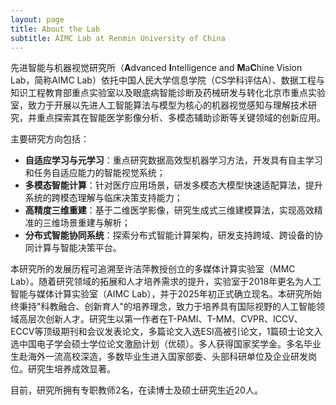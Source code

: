 ```yaml
---
layout: page
title: About the Lab
subtitle: AIMC Lab at Renmin University of China
---
```


先进智能与机器视觉研究所（**A**dvanced **I**ntelligence and **M**a**C**hine Vision Lab，简称AIMC Lab）依托中国人民大学信息学院（CS学科评估A）、数据工程与知识工程教育部重点实验室以及眼底病智能诊断及药械研发与转化北京市重点实验室，致力于开展以先进人工智能算法与模型为核心的机器视觉感知与理解技术研究，并重点探索其在智能医学影像分析、多模态辅助诊断等关键领域的创新应用。

主要研究方向包括：
+ **自适应学习与元学习**：重点研究数据高效型机器学习方法，开发具有自主学习和任务自适应能力的智能视觉系统；
+ **多模态智能计算**：针对医疗应用场景，研发多模态大模型快速适配算法，提升系统的跨模态理解与临床决策支持能力；
+ **高精度三维重建**：基于二维医学影像，研究生成式三维建模算法，实现高效精准的三维场景重建与解析；
+ **分布式智能协同系统**：探索分布式智能计算架构，研发支持跨域、跨设备的协同计算与智能决策平台。

本研究所的发展历程可追溯至许洁萍教授创立的多媒体计算实验室（MMC Lab）。随着研究领域的拓展和人才培养需求的提升，实验室于2018年更名为人工智能与媒体计算实验室（AIMC Lab），并于2025年初正式确立现名。本研究所始终秉持"科教融合、创新育人"的培养理念，致力于培养具有国际视野的人工智能领域高层次创新人才。研究生以第一作者在T-PAMI、T-MM、CVPR、ICCV、ECCV等顶级期刊和会议发表论文，多篇论文入选ESI高被引论文，1篇硕士论文入选中国电子学会硕士学位论文激励计划（优硕）。多人获得国家奖学金。多名毕业生赴海外一流高校深造，多数毕业生进入国家部委、头部科研单位及企业研发岗位。研究生培养成效显著。

目前，研究所拥有专职教师2名，在读博士及硕士研究生近20人。

